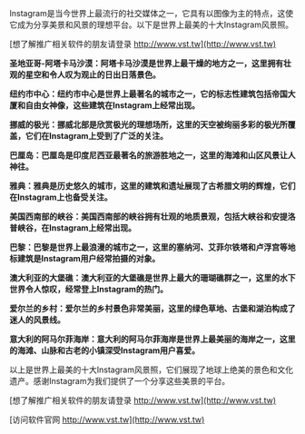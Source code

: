 Instagram是当今世界上最流行的社交媒体之一，它具有以图像为主的特点，这使它成为分享美景和风景的理想平台。以下是世界上最美的十大Instagram风景照。

[想了解推广相关软件的朋友请登录 http://www.vst.tw](http://www.vst.tw)

**圣地亚哥-阿塔卡马沙漠：阿塔卡马沙漠是世界上最干燥的地方之一，这里拥有壮观的星空和令人叹为观止的日出日落景色。**

**纽约市中心：纽约市中心是世界上最著名的城市之一，它的标志性建筑包括帝国大厦和自由女神像，这些建筑在Instagram上经常出现。**

**挪威的极光：挪威北部是欣赏极光的理想场所，这里的天空被绚丽多彩的极光所覆盖，它们在Instagram上受到了广泛的关注。**

**巴厘岛：巴厘岛是印度尼西亚最著名的旅游胜地之一，这里的海滩和山区风景让人神往。**

**雅典：雅典是历史悠久的城市，这里的建筑和遗址展现了古希腊文明的辉煌，它们在Instagram上也备受关注。**

**美国西南部的峡谷：美国西南部的峡谷拥有壮观的地质景观，包括大峡谷和安提洛普峡谷，在Instagram上经常出现。**

**巴黎：巴黎是世界上最浪漫的城市之一，这里的塞纳河、艾菲尔铁塔和卢浮宫等地标建筑是Instagram用户经常拍摄的对象。**

**澳大利亚的大堡礁：澳大利亚的大堡礁是世界上最大的珊瑚礁群之一，这里的水下世界令人惊叹，经常登上Instagram的热门。**

**爱尔兰的乡村：爱尔兰的乡村景色非常美丽，这里的绿色草地、古堡和湖泊构成了迷人的风景线。**

**意大利的阿马尔菲海岸：意大利的阿马尔菲海岸是世界上最美丽的海岸之一，这里的海滩、山脉和古老的小镇深受Instagram用户喜爱。**

以上是世界上最美的十大Instagram风景照，它们展现了地球上绝美的景色和文化遗产。感谢Instagram为我们提供了一个分享这些美景的平台。

[想了解推广相关软件的朋友请登录 http://www.vst.tw](http://www.vst.tw)


[访问软件官网 http://www.vst.tw](http://www.vst.tw)
